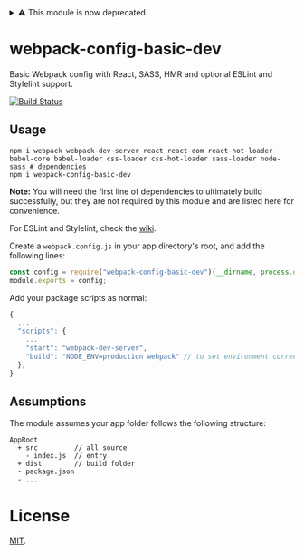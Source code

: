 <details>
<summary>⚠️ This module is now deprecated.</summary>
<p>Webpack has come a long way since it's 1/2/3, and its contributors and maintainers have done a great job simplifying the configuration process. For anything but the most complicated projects, <a href="https://github.com/kentcdodds/webpack-config-utils">webpack-config-utils</a> has enough utility functions to help set up a configuration file that is also easy to reason about. Complicated projects will end up customising this module's defaults enough that they're better off writing their own configuration from scratch anyway.</p>
<p>This module no longer provides the best defaults for most of my projects, and hence I see no value in it. I highly recommend _not_ using it anymore.</p>
</details>

# webpack-config-basic-dev

Basic Webpack config with React, SASS, HMR and optional ESLint and Stylelint support.

[![Build Status](https://img.shields.io/travis/adityavm/webpack-config-basic-dev/master.svg?style=flat-square)](https://travis-ci.org/adityavm/webpack-config-basic-dev)

## Usage

```shell
npm i webpack webpack-dev-server react react-dom react-hot-loader babel-core babel-loader css-loader css-hot-loader sass-loader node-sass # dependencies
npm i webpack-config-basic-dev
```

**Note:** You will need the first line of dependencies to ultimately build successfully, but they are not required by this module and are listed here for convenience.

For ESLint and Stylelint, check the [wiki][1].

Create a `webpack.config.js` in your app directory's root, and add the following lines:

```javascript
const config = require("webpack-config-basic-dev")(__dirname, process.env.NODE_ENV);
module.exports = config;
```

Add your package scripts as normal:

```javascript
{
  ...
  "scripts": {
    ...
    "start": "webpack-dev-server",
    "build": "NODE_ENV=production webpack" // to set environment correctly
  },
}
```

## Assumptions

The module assumes your app folder follows the following structure:

```
AppRoot
  + src         // all source
    - index.js  // entry
  + dist        // build folder
  - package.json
  - ...
```

# License

[MIT][2].

[1]: https://github.com/adityavm/webpack-config-basic-dev/wiki/Additional-Notes
[2]: https://github.com/adityavm/webpack-config-basic-dev/blob/master/LICENSE
